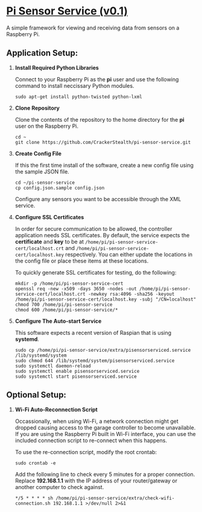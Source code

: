[Pi Sensor Service (v0.1)](https://github.com/CrackerStealth/pi-sensor-service)
=================

A simple framework for viewing and receiving data from sensors on a Raspberry Pi.

Application Setup:
------

1. **Install Required Python Libraries**
    
    Connect to your Raspberry Pi as the **pi** user and use the following command to install neccissary Python modules.
    
    ```
    sudo apt-get install python-twisted python-lxml
    ```

2. **Clone Repository**
    
    Clone the contents of the repository to the home directory for the **pi** user on the Raspberry Pi.
    
    ```
    cd ~
    git clone https://github.com/CrackerStealth/pi-sensor-service.git
    ```

3. **Create Config File**
    
    If this the first time install of the software, create a new config file using the sample JSON file.
    
    ```
    cd ~/pi-sensor-service
    cp config.json.sample config.json
    ```
    
    Configure any sensors you want to be accessible through the XML service.

4. **Configure SSL Certificates**
    
    In order for secure communication to be allowed, the controller application needs SSL certificates. By default, the service expects the **certificate** and **key** to be at `/home/pi/pi-sensor-service-cert/localhost.crt` and `/home/pi/pi-sensor-service-cert/localhost.key` respectively. You can either update the locations in the config file or place these items at these locations.
    
    To quickly generate SSL certificates for testing, do the following:
    
    ```
    mkdir -p /home/pi/pi-sensor-service-cert
    openssl req -new -x509 -days 3650 -nodes -out /home/pi/pi-sensor-service-cert/localhost.crt -newkey rsa:4096 -sha256 -keyout /home/pi/pi-sensor-service-cert/localhost.key -subj "/CN=localhost"
    chmod 700 /home/pi/pi-sensor-service
    chmod 600 /home/pi/pi-sensor-service/*
    ```

5. **Configure The Auto-start Service**
    
    This software expects a recent version of Raspian that is using __systemd__.
    
    ```
    sudo cp /home/pi/pi-sensor-service/extra/pisensorserviced.service /lib/systemd/system
    sudo chmod 644 /lib/systemd/system/pisensorserviced.service
    sudo systemctl daemon-reload
    sudo systemctl enable pisensorserviced.service
    sudo systemctl start pisensorserviced.service
    ```

Optional Setup:
-----

1.  **Wi-Fi Auto-Reconnection Script**
    
    Occassionally, when using Wi-Fi, a network connection might get dropped causing access to the garage controller to become unavailable. If you are using the Raspberry Pi built in Wi-Fi interface, you can use the included connection script to re-connect when this happens.
    
    To use the re-connection script, modify the root crontab:
    
    `sudo crontab -e`
    
    Add the following line to check every 5 minutes for a proper connection. Replace **192.168.1.1** with the IP address of your router/gateway or another computer to check against.
    
    `*/5 * * * * sh /home/pi/pi-sensor-service/extra/check-wifi-connection.sh 192.168.1.1 >/dev/null 2>&1`